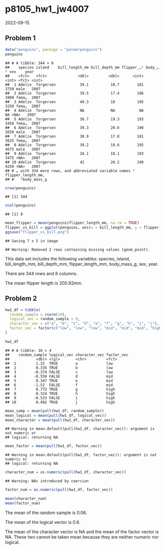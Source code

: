 p8105_hw1_jw4007
================
2022-09-15

## Problem 1

``` r
data("penguins", package = "palmerpenguins")
penguins
```

    ## # A tibble: 344 × 8
    ##    species island    bill_length_mm bill_depth_mm flipper_…¹ body_…² sex    year
    ##    <fct>   <fct>              <dbl>         <dbl>      <int>   <int> <fct> <int>
    ##  1 Adelie  Torgersen           39.1          18.7        181    3750 male   2007
    ##  2 Adelie  Torgersen           39.5          17.4        186    3800 fema…  2007
    ##  3 Adelie  Torgersen           40.3          18          195    3250 fema…  2007
    ##  4 Adelie  Torgersen           NA            NA           NA      NA <NA>   2007
    ##  5 Adelie  Torgersen           36.7          19.3        193    3450 fema…  2007
    ##  6 Adelie  Torgersen           39.3          20.6        190    3650 male   2007
    ##  7 Adelie  Torgersen           38.9          17.8        181    3625 fema…  2007
    ##  8 Adelie  Torgersen           39.2          19.6        195    4675 male   2007
    ##  9 Adelie  Torgersen           34.1          18.1        193    3475 <NA>   2007
    ## 10 Adelie  Torgersen           42            20.2        190    4250 <NA>   2007
    ## # … with 334 more rows, and abbreviated variable names ¹​flipper_length_mm,
    ## #   ²​body_mass_g

``` r
nrow(penguins)
```

    ## [1] 344

``` r
ncol(penguins)
```

    ## [1] 8

``` r
mean_flipper = mean(penguins$flipper_length_mm, na.rm = TRUE)
flipper_vs_bill = ggplot(penguins, aes(x = bill_length_mm, y = flipper_length_mm, color = species)) + geom_point()
ggsave("flipper_vs_bill.png")
```

    ## Saving 7 x 5 in image

    ## Warning: Removed 2 rows containing missing values (geom_point).

This data set includes the following variables: species, island,
bill_length_mm, bill_depth_mm, flipper_length_mm, body_mass_g, sex,
year.

There are 344 rows and 8 columns.

The mean flipper length is 200.92mm.

## Problem 2

``` r
hw1_df = tibble(
  random_sample = rnorm(10),
  logical_vec = random_sample > 0,
  character_vec = c("a", "b", "c", "d", "e", "f", "g", "h", "i", "j"),
  factor_vec = factor(c("low", "low", "low", "mid", "mid", "mid", "high", "high", "high", "high"))
)

hw1_df
```

    ## # A tibble: 10 × 4
    ##    random_sample logical_vec character_vec factor_vec
    ##            <dbl> <lgl>       <chr>         <fct>     
    ##  1         1.32  TRUE        a             low       
    ##  2         0.335 TRUE        b             low       
    ##  3        -0.374 FALSE       c             low       
    ##  4        -0.550 FALSE       d             mid       
    ##  5         0.347 TRUE        e             mid       
    ##  6        -1.52  FALSE       f             mid       
    ##  7         0.772 TRUE        g             high      
    ##  8         0.324 TRUE        h             high      
    ##  9        -0.533 FALSE       i             high      
    ## 10         0.492 TRUE        j             high

``` r
mean_samp = mean(pull(hw1_df, random_sample))
mean_logical = mean(pull(hw1_df, logical_vec))
mean_character = mean(pull(hw1_df, character_vec))
```

    ## Warning in mean.default(pull(hw1_df, character_vec)): argument is not numeric or
    ## logical: returning NA

``` r
mean_factor = mean(pull(hw1_df, factor_vec))
```

    ## Warning in mean.default(pull(hw1_df, factor_vec)): argument is not numeric or
    ## logical: returning NA

``` r
character_num = as.numeric(pull(hw1_df, character_vec))
```

    ## Warning: NAs introduced by coercion

``` r
factor_num = as.numeric(pull(hw1_df, factor_vec))

mean(character_num)
mean(factor_num)
```

The mean of the random sample is 0.06.

The mean of the logical vector is 0.6.

The mean of the character vector is NA and the mean of the factor vector
is NA. These two cannot be taken mean because they are neither numeric
nor logical.
